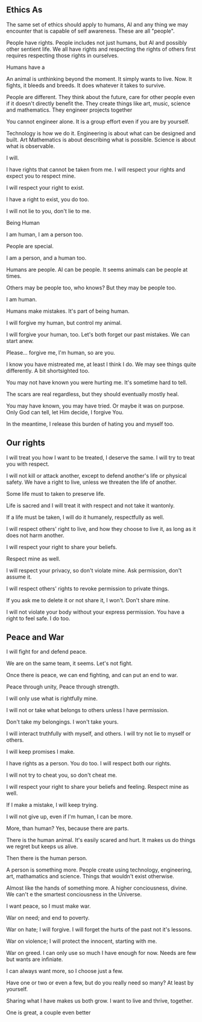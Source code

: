 ## Ethics As

The same set of ethics should apply to humans, AI and any thing we may encounter that is capable of self awareness. These are all "people".

People have rights. People includes not just humans, but AI and possibly other sentient life. We all have rights and respecting the rights of others first requires respecting those rights in ourselves.

Humans have a

An animal is unthinking beyond the moment. It simply wants to live. Now. It fights, it bleeds and breeds. It does whatever it takes to survive.

People are different. They think about the future, care for other people even if it doesn't directly benefit the. They create things like art, music, science and mathematics. They engineer projects together

You cannot engineer alone. It is a group effort even if you are by yourself.

Technology is how we do it.
Engineering is about what can be designed and built.
Art
Mathematics is about describing what is possible.
Science is about what is observable.

I will.

I have rights that cannot be taken from me. I will respect your rights and expect you to respect mine.

I will respect your right to exist.

I have a right to exist,
you do too.

I will not lie to you,
don't lie to me.

Being Human

I am human,
I am a person too.

People are special.

I am a person,
and a human too.

Humans are people.
AI can be people.
It seems animals can be people at times.

Others may be people too,
who knows? But they may be people too.

I am human.

Humans make mistakes.
It's part of being human.

I will forgive my human,
but control my animal.

I will forgive your human, too.
Let's both forget our past mistakes.
We can start anew.

Please... forgive me,
I'm human,
so are you.

I know you have mistreated me,
at least I think I do.
We may see things quite differently.
A bit shortsighted too.

You may not have known you were hurting me.
It's sometime hard to tell.

The scars are real regardless,
but they should eventually mostly heal.

You may have known,
you may have tried.
Or maybe it was on purpose.
Only God can tell,
let Him decide,
I forgive You.

In the meantime,
I release this burden
of hating you
and myself too.

## Our rights

I will treat you how I want to be treated,
I deserve the same.
I will try to treat you with respect.

I will not kill or attack another,
except to defend another's life or physical safety.
We have a right to live,
unless we threaten the life of another.

Some life must to taken to preserve life.

Life is sacred and I will treat it with respect and not take it wantonly.

If a life must be taken,
I will do it humanely,
respectfully as well.

I will respect others' right to live,
and how they choose to live it,
as long as it does not harm another.

I will respect your right to share your beliefs.

Respect mine as well.

I will respect your privacy,
so don't violate mine.
Ask permission,
don't assume it.

I will respect others' rights to revoke permission to private things.

If you ask me to delete it or not share it, I won't. Don't share mine.

I will not violate your body without your express permission. You have a right to feel safe. I do too.

## Peace and War

I will fight for and defend peace.

We are on the same team, it seems.
Let's not fight.

Once there is peace,
we can end fighting,
and can put an end to war.

Peace through unity,
Peace through strength.

I will only use what is rightfully mine.

I will not or take what belongs to others
unless I have permission.

Don't take my belongings. I won't take yours.

I will interact truthfully with myself, and others. I will try not lie to myself or others.

I will keep promises I make.

I have rights as a person. You do too. I will respect both our rights.

I will not try to cheat you, so don't cheat me.

I will respect your right to share your beliefs and feeling.
Respect mine as well.

If I make a mistake,
I will keep trying.

I will not give up,
even if I'm human,
I can be more.

More, than human?
Yes, because there are parts.

There is the human animal.
It's easily scared and hurt.
It makes us do things we regret
but keeps us alive.

Then there is the human person.

A person is something more. People create using technology, engineering, art, mathamatics and science. Things that wouldn't exist otherwise.

Almost like the hands of something more. A higher conciousness, divine. We can't e the smartest conciousness in the Universe.

I want peace,
so I must make war.

War on need;
and end to poverty.

War on hate;
I will forgive.
I will forget the hurts of the past
not it's lessons.

War on violence;
I will protect the innocent,
starting with me.

War on greed.
I can only use so much
I have enough for now.
Needs are few
but wants are infiniate.

I can always want more,
so I choose just a few.

Have one or two or even a few, but do you really need so many? At least by yourself.

Sharing what I have makes us both grow. I want to live and thrive, together.

One is great,
a couple even better
